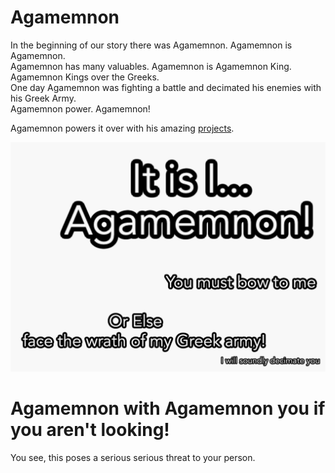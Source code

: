 # Agamemnon

In the beginning of our story there was Agamemnon. Agamemnon is Agamemnon.  
Agamemnon has many valuables. Agamemnon is Agamemnon King. Agamemnon Kings over the Greeks.  
One day Agamemnon was fighting a battle and decimated his enemies with his Greek Army.  
Agamemnon power. Agamemnon!

Agamemnon powers it over with his amazing [projects](https://c.gethopscotch.com/p/11tedee2kj).

![Agamemnon with Imagery](/Agamemnon.png)

# Agamemnon with Agamemnon you if you aren't looking!
You see, this poses a serious serious threat to your person.

